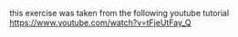 this exercise was taken from the following youtube tutorial
https://www.youtube.com/watch?v=tFjeUtFay_Q